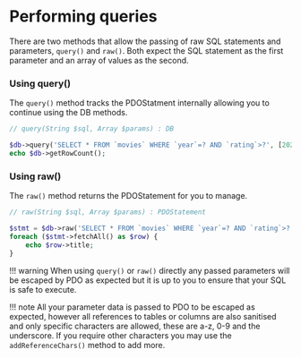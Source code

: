# Performing queries
There are two methods that allow the passing of raw SQL statements and parameters, `query()` and `raw()`. Both expect the SQL statement as the first parameter and an array of values as the second.

### Using query()
The ``query()`` method tracks the PDOStatment internally allowing you to continue using the DB methods.
```php
// query(String $sql, Array $params) : DB

$db->query('SELECT * FROM `movies` WHERE `year`=? AND `rating`>?', [2020, 8]);
echo $db->getRowCount();
```

### Using raw()
The ``raw()`` method returns the PDOStatement for you to manage.
```php
// raw(String $sql, Array $params) : PDOStatement

$stmt = $db->raw('SELECT * FROM `movies` WHERE `year`=? AND `rating`>?', [2020, 8]);
foreach ($stmt->fetchAll() as $row) {
    echo $row->title;
}
```

!!! warning
    When using `query()` or `raw()` directly any passed parameters will be escaped by PDO as expected but it is up to you to ensure that your SQL is safe to execute.

!!! note
    All your parameter data is passed to PDO to be escaped as expected, however all references to tables or columns are also sanitised and only specific characters are allowed, these are a-z, 0-9 and the underscore. If you require other characters you may use the ``addReferenceChars()`` method to add more.
